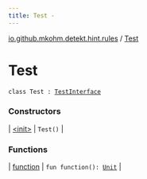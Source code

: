 ```yaml
---
title: Test - 
---
```


[io.github.mkohm.detekt.hint.rules](../index.html) / [Test](./index.html)

# Test

`class Test : `[`TestInterface`](../-test-interface/index.html)

### Constructors

| [&lt;init&gt;](-init-.html) | `Test()` |

### Functions

| [function](function.html) | `fun function(): `[`Unit`](https://kotlinlang.org/api/latest/jvm/stdlib/kotlin/-unit/index.html) |

